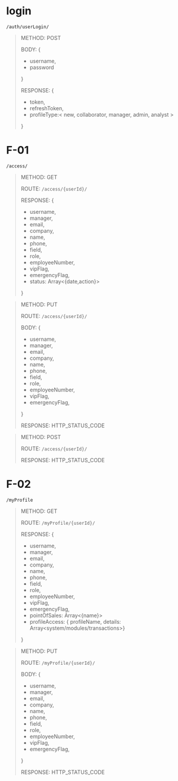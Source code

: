 # login

`/auth/userLogin/`

> METHOD: POST
>
> BODY: {
>
> - username,
> - password
>
> }
>
> RESPONSE: {
>
> - token,
> - refreshToken,
> - profileType:< new, collaborator, manager, admin, analyst >
>
> }

# F-01

`/access/`

> METHOD: GET
>
> ROUTE: `/access/{userId}/`
>
> RESPONSE: {
>
> - username,
> - manager,
> - email,
> - company,
> - name,
> - phone,
> - field,
> - role,
> - employeeNumber,
> - vipFlag,
> - emergencyFlag,
> - status: Array<{date,action}>
>
> }

> METHOD: PUT
>
> ROUTE: `/access/{userId}/`
>
> BODY: {
>
> - username,
> - manager,
> - email,
> - company,
> - name,
> - phone,
> - field,
> - role,
> - employeeNumber,
> - vipFlag,
> - emergencyFlag,
>
> }
>
> RESPONSE: HTTP_STATUS_CODE

> METHOD: POST
>
> ROUTE: `/access/{userId}/`
>
> RESPONSE: HTTP_STATUS_CODE

# F-02

`/myProfile`

> METHOD: GET
>
> ROUTE: `/myProfile/{userId}/`
>
> RESPONSE: {
>
> - username,
> - manager,
> - email,
> - company,
> - name,
> - phone,
> - field,
> - role,
> - employeeNumber,
> - vipFlag,
> - emergencyFlag,
> - pointOfSales: Array<{name}>
> - profileAccess: { profileName, details: Array<system/modules/transactions>}
>
> }

> METHOD: PUT
>
> ROUTE: `/myProfile/{userId}/`
>
> BODY: {
>
> - username,
> - manager,
> - email,
> - company,
> - name,
> - phone,
> - field,
> - role,
> - employeeNumber,
> - vipFlag,
> - emergencyFlag,
>
> }
>
> RESPONSE: HTTP_STATUS_CODE
